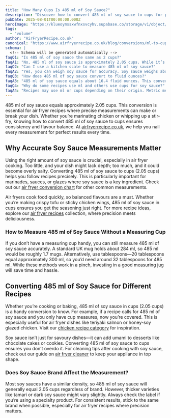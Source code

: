 ```yaml
---
title: "How Many Cups Is 485 ml of Soy Sauce?"
description: "Discover how to convert 485 ml of soy sauce to cups for perfect air fryer recipes. Get precise measurements and cooking tips in seconds!"
pubDate: 2025-08-01T00:00:00.000Z
heroImage: "https://klueoymssxwfnxsvcyhv.supabase.co/storage/v1/object/public/Shmucket/how-many-cups-is-485-ml-of-soy-sauce.webp"
tags:
  - "volume"
author: "AirFryerRecipe.co.uk"
canonical: "https://www.airfryerrecipe.co.uk/blog/conversions/ml-to-cups/how-many-cups-is-485-ml-of-soy-sauce"
schema: |
  <!-- Schema will be generated automatically -->
faqQ1: "Is 485 ml of soy sauce the same as 2 cups?"
faqA1: "No, 485 ml of soy sauce is approximately 2.05 cups. While it’s close to 2 cups, the slight difference can affect recipes, especially in air fryer cooking where precise measurements matter. Always measure accurately for best results."
faqQ2: "Can I use a kitchen scale to measure 485 ml of soy sauce?"
faqA2: "Yes, you can weigh soy sauce for accuracy. Soy sauce weighs about 1.08 grams per ml, so 485 ml would be roughly 524 grams. This method is handy if you don’t have measuring cups or want to avoid spills."
faqQ3: "How does 485 ml of soy sauce convert to fluid ounces?"
faqA3: "485 ml of soy sauce equals about 16.4 fluid ounces. This conversion is useful if you’re following a recipe that uses imperial measurements. Remember, fluid ounces measure volume, not weight."
faqQ4: "Why do some recipes use ml and others use cups for soy sauce?"
faqA4: "Recipes may use ml or cups depending on their origin. Metric measurements (ml) are common in the UK and Europe, while cups are more popular in the US. Always check which system your recipe uses to avoid mistakes."
---
```

<p>485 ml of soy sauce equals approximately 2.05 cups. This conversion is essential for air fryer recipes where precise measurements can make or break your dish. Whether you’re marinating chicken or whipping up a stir-fry, knowing how to convert 485 ml of soy sauce to cups ensures consistency and flavour balance. At <a href=https://www.airfryerrecipe.co.uk/>airfryerrecipe.co.uk</a>, we help you nail every measurement for perfect results every time.</p>

<h2>Why Accurate Soy Sauce Measurements Matter</h2>
<p>Using the right amount of soy sauce is crucial, especially in air fryer cooking. Too little, and your dish might lack depth; too much, and it could become overly salty. Converting 485 ml of soy sauce to cups (2.05 cups) helps you follow recipes precisely. This is particularly important for marinades, sauces, or glazes where soy sauce is a key ingredient. Check out our <a href=https://www.airfryerrecipe.co.uk/air-fryer-conversion-chart>air fryer conversion chart</a> for other common measurements.</p>

<p>Air fryers cook food quickly, so balanced flavours are a must. Whether you’re making crispy tofu or sticky chicken wings, 485 ml of soy sauce in cups ensures you get the seasoning just right. For more recipe ideas, explore our <a href=https://www.airfryerrecipe.co.uk/recipes>air fryer recipes</a> collection, where precision meets deliciousness.</p>

<h3>How to Measure 485 ml of Soy Sauce Without a Measuring Cup</h3>
<p>If you don’t have a measuring cup handy, you can still measure 485 ml of soy sauce accurately. A standard UK mug holds about 284 ml, so 485 ml would be roughly 1.7 mugs. Alternatively, use tablespoons—20 tablespoons equal approximately 300 ml, so you’d need around 32 tablespoons for 485 ml. While these methods work in a pinch, investing in a good measuring jug will save time and hassle.</p>

<h2>Converting 485 ml of Soy Sauce for Different Recipes</h2>
<p>Whether you’re cooking or baking, 485 ml of soy sauce in cups (2.05 cups) is a handy conversion to know. For example, if a recipe calls for 485 ml of soy sauce and you only have cup measures, now you’re covered. This is especially useful for air fryer dishes like teriyaki salmon or honey-soy glazed chicken. Visit our <a href=https://www.airfryerrecipe.co.uk/recipe-category/chicken>chicken recipe category</a> for inspiration.</p>

<p>Soy sauce isn’t just for savoury dishes—it can add umami to desserts like chocolate cakes or cookies. Converting 485 ml of soy sauce to cups ensures you don’t overdo it. For cleaning tips after cooking with soy sauce, check out our guide on <a href=https://www.airfryerrecipe.co.uk/air-fryer-cleaner>air fryer cleaner</a> to keep your appliance in top shape.</p>

<h3>Does Soy Sauce Brand Affect the Measurement?</h3>
<p>Most soy sauces have a similar density, so 485 ml of soy sauce will generally equal 2.05 cups regardless of brand. However, thicker varieties like tamari or dark soy sauce might vary slightly. Always check the label if you’re using a specialty product. For consistent results, stick to the same brand when possible, especially for air fryer recipes where precision matters.</p>
